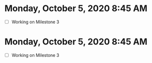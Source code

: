 # Monday, October 5, 2020 8:45 AM
- [ ] Working on Milestone 3

# Monday, October 5, 2020 8:45 AM
- [ ] Working on Milestone 3
